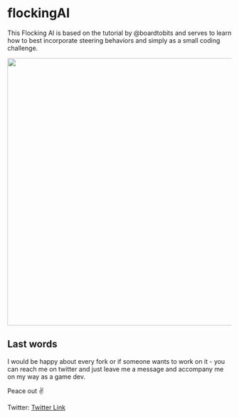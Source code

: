 # flockingAI
This Flocking AI is based on the tutorial by @boardtobits and serves to learn how to best incorporate steering behaviors and simply as a small coding challenge.

<img src="https://media.giphy.com/media/lwZWz0pmgv1m2mDUPB/source.gif" width="900" height="600" />

## Last words
I would be happy about every fork or if someone wants to work on it - you can reach me on twitter and just leave me a message and accompany me on my way as a game dev. 

Peace out ✌

Twitter: [Twitter Link](https://twitter.com/FreddyNewtonDev)
